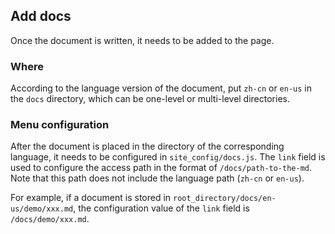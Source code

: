 ## Add docs

Once the document is written, it needs to be added to the page.

### Where

According to the language version of the document, put `zh-cn` or `en-us` in the `docs` directory, which can be one-level or multi-level directories.

### Menu configuration

After the document is placed in the directory of the corresponding language, it needs to be configured in `site_config/docs.js`. The `link` field is used to configure the access path in the format of `/docs/path-to-the-md`. Note that this path does not include the language path (`zh-cn` or `en-us`).

For example, if a document is stored in `root_directory/docs/en-us/demo/xxx.md`, the configuration value of the `link` field is `/docs/demo/xxx.md`.